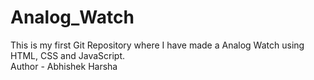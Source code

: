 # Analog_Watch
This is my first Git Repository where I have made a Analog Watch using HTML, CSS and JavaScript.
<br>
Author - Abhishek Harsha
